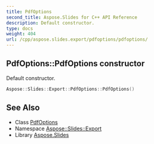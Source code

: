 ```yaml
---
title: PdfOptions
second_title: Aspose.Slides for C++ API Reference
description: Default constructor.
type: docs
weight: 404
url: /cpp/aspose.slides.export/pdfoptions/pdfoptions/
---
```

## PdfOptions::PdfOptions constructor


Default constructor.

```cpp
Aspose::Slides::Export::PdfOptions::PdfOptions()
```

## See Also

* Class [PdfOptions](../)
* Namespace [Aspose::Slides::Export](../../)
* Library [Aspose.Slides](../../../)
